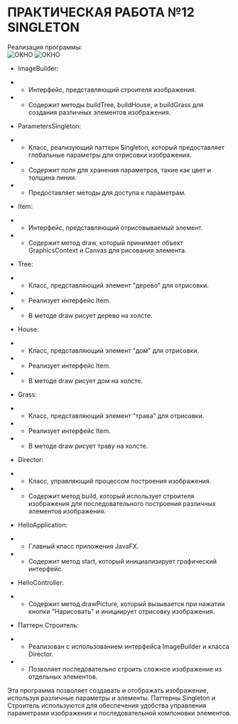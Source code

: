 # ПРАКТИЧЕСКАЯ РАБОТА №12 SINGLETON
Реализация программы: <br>
![ОКНО]([https://github.com/Je1rei/Java-Tasks/blob/main/Task%2011/Mediator/IMG/img.png]) 
![ОКНО](https://github.com/Je1rei/Java-Tasks/blob/main/Task%2012/Singleton/src/main/java/IMG/img_1.png)

- ImageBuilder:
- - Интерфейс, представляющий строителя изображения.
- - Содержит методы buildTree, buildHouse, и buildGrass для создания различных элементов изображения.

- ParametersSingleton:
- - Класс, реализующий паттерн Singleton, который предоставляет глобальные параметры для отрисовки изображения.
- - Содержит поля для хранения параметров, такие как цвет и толщина линии.
- - Предоставляет методы для доступа к параметрам.

- Item:
- - Интерфейс, представляющий отрисовываемый элемент.
- - Содержит метод draw, который принимает объект GraphicsContext и Canvas для рисования элемента.

- Tree:
- - Класс, представляющий элемент "дерево" для отрисовки.
- - Реализует интерфейс Item.
- - В методе draw рисует дерево на холсте.

- House:
- - Класс, представляющий элемент "дом" для отрисовки.
- - Реализует интерфейс Item.
- - В методе draw рисует дом на холсте.

- Grass:
- - Класс, представляющий элемент "трава" для отрисовки.
- - Реализует интерфейс Item.
- - В методе draw рисует траву на холсте.

- Director:
- - Класс, управляющий процессом построения изображения.
- - Содержит метод build, который использует строителя изображения для последовательного построения различных элементов изображения.

- HelloApplication:
- - Главный класс приложения JavaFX.
- - Содержит метод start, который инициализирует графический интерфейс.

- HelloController:
- - Содержит метод drawPicture, который вызывается при нажатии кнопки "Нарисовать" и инициирует отрисовку изображения.

- Паттерн Строитель:
- - Реализован с использованием интерфейса ImageBuilder и класса Director.
- - Позволяет последовательно строить сложное изображение из отдельных элементов.

Эта программа позволяет создавать и отображать изображение, используя различные параметры и элементы. Паттерны Singleton и Строитель используются для обеспечения удобства управления параметрами изображения и последовательной компоновки элементов.
